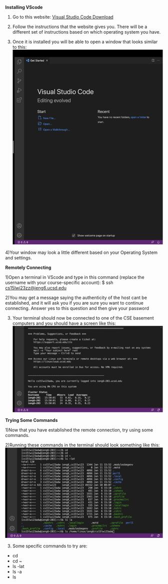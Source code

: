 **Installing VScode**

1) Go to this website: [Visual Studio Code Download](https://code.visualstudio.com/)

2) Follow the instructions that the website gives you. There will be a different set of instructions based on which operating system you have. 

3) Once it is installed you will be able to open a window that looks similar to this:
![Image](vscode.png)

4)Your window may look a little different based on your Operating System and settings.

**Remotely Connecting**

1)Open a terminal in VScode and type in this command (replace the username with your course-specific account): $ ssh cs15lwi23zz@ieng6.ucsd.edu

2)You may get a message saying the authenticity of the host cant be established, and it will ask you if you are sure you want to continue connecting. Answer yes to this question and then give your password

3) Your terminal should now be connected to one of the CSE basement computers and you should have a screen like this:
![Image](remote.png)

**Trying Some Commands**

1)Now that you have established the remote connection, try using some commands. 

2)Running these commands in the terminal should look something like this:
![Image](terminal.png)

3) Some specific commands to try are:
- cd
- cd ~
- ls -lat
- ls -a
- ls <directory>
  
  
